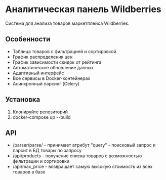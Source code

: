 # Аналитическая панель Wildberries

Система для анализа товаров маркетплейса Wildberries.

## Особенности
- Таблица товаров с фильтрацией и сортировкой
- График распределения цен
- График зависимости скидок от рейтинга
- Автоматическое обновление данных
- Адаптивный интерфейс
- Все сервисы в Docker-контейнерах
- Асинхронный парсинг (Celery)

## Установка
1. Клонируйте репозиторий
2. docker-compose up --build

## API
- /parser/parse/ - принимает атрибут "query" - поисковый запрос и парсит в БД товары по запросу
- /api/products - получение списка товаров с возможностью фильтрации и сортировки
- /api/max_price - возвращает самую высокую стоимость из всех товаров в базе
